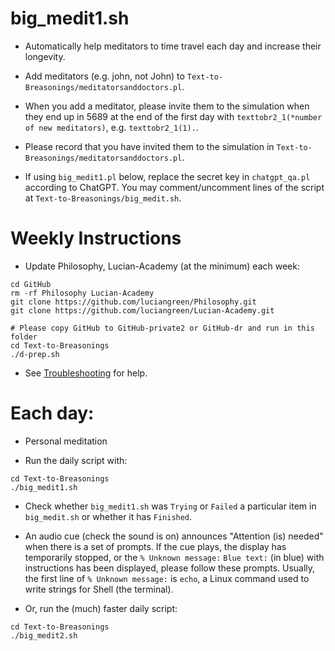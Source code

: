 # big_medit1.sh

* Automatically help meditators to time travel each day and increase their longevity.

* Add meditators (e.g. john, not John) to `Text-to-Breasonings/meditatorsanddoctors.pl`.

* When you add a meditator, please invite them to the simulation when they end up in 5689 at the end of the first day with `texttobr2_1(*number of new meditators)`, e.g. `texttobr2_1(1).`.

* Please record that you have invited them to the simulation in `Text-to-Breasonings/meditatorsanddoctors.pl`.

* If using `big_medit1.pl` below, replace the secret key in `chatgpt_qa.pl` according to ChatGPT. You may comment/uncomment lines of the script at `Text-to-Breasonings/big_medit.sh`.

# Weekly Instructions

* Update Philosophy, Lucian-Academy (at the minimum) each week:

```
cd GitHub
rm -rf Philosophy Lucian-Academy
git clone https://github.com/luciangreen/Philosophy.git
git clone https://github.com/luciangreen/Lucian-Academy.git

# Please copy GitHub to GitHub-private2 or GitHub-dr and run in this folder
cd Text-to-Breasonings
./d-prep.sh
```

* See <a href="troubleshooting.md">Troubleshooting</a> for help.

# Each day:

* Personal meditation

* Run the daily script with:

```
cd Text-to-Breasonings
./big_medit1.sh
```

* Check whether `big_medit1.sh` was `Trying` or `Failed` a particular item in `big_medit.sh` or whether it has `Finished`.
* An audio cue (check the sound is on) announces "Attention (is) needed" when there is a set of prompts. If the cue plays, the display has temporarily stopped, or the `% Unknown message:` `Blue text:` (in blue) with instructions has been displayed, please follow these prompts. Usually, the first line of `% Unknown message:` is `echo`, a Linux command used to write strings for Shell (the terminal).

* Or, run the (much) faster daily script:

```
cd Text-to-Breasonings
./big_medit2.sh
```
